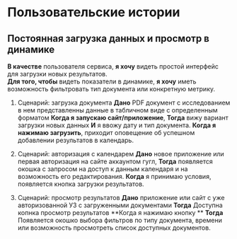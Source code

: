 # Пользовательские истории

## Постоянная загрузка данных и просмотр в динамике

**В качестве** пользователя сервиса, **я хочу** видеть простой интерфейс для загрузки новых результатов.\
**Для того, чтобы**  видеть показатели в динамике, **я хочу** иметь возможность фильтровать тип документа или конкретную метрику.


1. Сценарий: загрузка документа
**Дано** PDF документ с исследованием в нем представленны данные в табличном виде с определенным форматом
**Когда я запускаю сайт/приложение**, **Тогда** вижу вариант загрузки новых данных
**И** я ввожу дату и тип документа.
**Когда я нажимаю загрузить**, приходит оповещение об успешном добавлении результатов в календарь.


2. Сценарий: авторизация с календарем
**Дано** новое приложение или первая авторизация на сайте аккаунтом гугл,
**Тогда** появляется окошка с запросом на доступ к данным календаря и на возможность его редактирования.
**Когда**  я принимаю условия, появляется кнопка загрузки результатов.

3. Сценарий: просмотр результатов
**Дано** приложение или сайт с уже авторизованной УЗ с загруженными документами
**Тогда** Доступна копнка просмотр результатов
**Когда я нажимаю кнопку ** **Тогда** Появляется окошко выбора фильтров по типу документа, времени или возможность просмотреть список доступных документов.